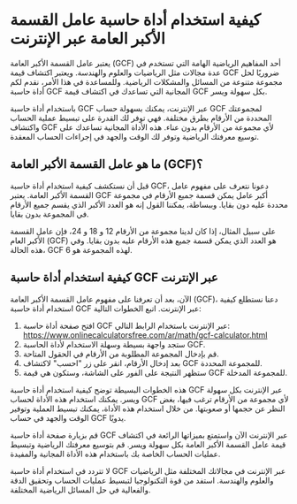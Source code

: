 كيفية استخدام أداة حاسبة عامل القسمة الأكبر العامة عبر الإنترنت
===============================================================

يعتبر عامل القسمة الأكبر العامة (GCF) أحد المفاهيم الرياضية الهامة التي تستخدم في عدة مجالات مثل الرياضيات والعلوم والهندسة. ويعتبر اكتشاف قيمة GCF ضروريًا لحل مجموعة متنوعة من المسائل والمشكلات الرياضية. وللمساعدة في هذا الأمر، نقدم لكم أداة حاسبة GCF المجانية التي تساعدك في اكتشاف قيمة GCF بكل سهولة ويسر.

باستخدام أداة حاسبة GCF عبر الإنترنت، يمكنك بسهولة حساب GCF لمجموعتك المحددة من الأرقام بطرق مختلفة. فهي توفر لك القدرة على تبسيط عملية الحساب واكتشاف GCF لأي مجموعة من الأرقام بدون عناء. هذه الأداة المجانية تساعدك على توسيع معرفتك الرياضية وتوفر لك الوقت والجهد في إجراءات الحساب المعقدة.

ما هو عامل القسمة الأكبر العامة (GCF)؟
--------------------------------------

قبل أن نستكشف كيفية استخدام أداة حاسبة GCF، دعونا نتعرف على مفهوم عامل القسمة الأكبر العامة. يعتبر GCF أكبر عامل يمكن قسمة جميع الأرقام في مجموعة محددة عليه دون بقايا. وببساطة، يمكننا القول إنه هو العدد الأكبر الذي يقسم جميع الأرقام في المجموعة بدون بقايا.

على سبيل المثال، إذا كان لدينا مجموعة من الأرقام 12 و 18 و 24، فإن عامل القسمة الأكبر العام (GCF) هو العدد الذي يمكن قسمة جميع هذه الأرقام عليه بدون بقايا. وفي هذه الحالة، GCF لهذه المجموعة هو 6.

كيفية استخدام أداة حاسبة GCF عبر الإنترنت
-----------------------------------------

الآن، بعد أن تعرفنا على مفهوم عامل القسمة الأكبر العامة (GCF)، دعنا نستطلع كيفية استخدام أداة حاسبة GCF عبر الإنترنت. اتبع الخطوات التالية:

1. افتح صفحة أداة حاسبة GCF عبر الإنترنت باستخدام الرابط التالي: <https://www.onlinecalculatorsfree.com/ar/math/gcf-calculator.html>
2. ستجد واجهة بسيطة وسهلة الاستخدام لأداة الحاسبة GCF.
3. قم بإدخال المجموعة المطلوبة من الأرقام في الحقول المتاحة.
4. بعد إدخال الأرقام، انقر على زر "احسب" لاكتشاف GCF للمجموعة المحددة.
5. ستظهر النتيجة على الفور على الشاشة، وستكون هي قيمة GCF للمجموعة المدخلة.

هذه الخطوات البسيطة توضح كيفية استخدام أداة حاسبة GCF عبر الإنترنت بكل سهولة ويسر. يمكنك استخدام هذه الأداة لحساب GCF لأي مجموعة من الأرقام ترغب فيها، بغض النظر عن حجمها أو صعوبتها. من خلال استخدام هذه الأداة، يمكنك تبسيط العملية وتوفير الوقت والجهد في حساب GCF يدويًا.

قم بزيارة صفحة أداة حاسبة GCF عبر الإنترنت الآن واستمتع بميزاتها الرائعة في اكتشاف قيمة عامل القسمة الأكبر العامة بكل سهولة ويسر. قم بتوسيع معرفتك الرياضية وتبسيط عمليات الحساب الخاصة بك باستخدام هذه الأداة المجانية والمفيدة.

لا تتردد في استخدام أداة حاسبة GCF عبر الإنترنت في مجالاتك المختلفة مثل الرياضيات والعلوم والهندسة. استفد من قوة التكنولوجيا لتبسيط عمليات الحساب وتحقيق الدقة والفعالية في حل المسائل الرياضية المختلفة.